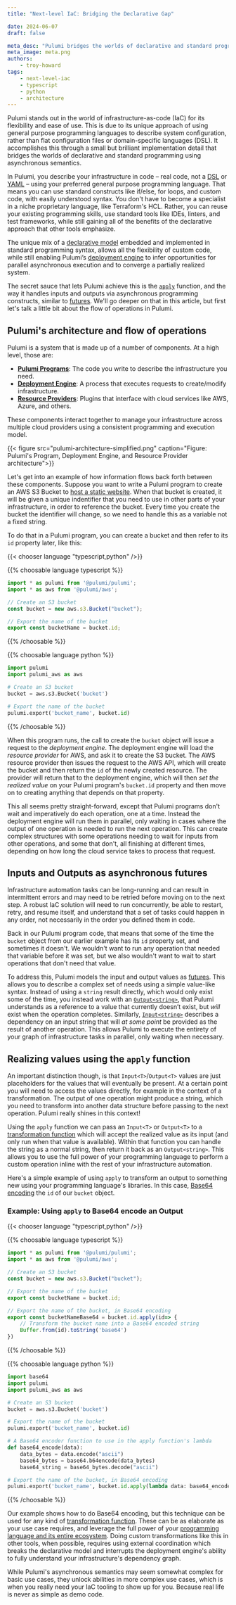 ```yaml
---
title: "Next-level IaC: Bridging the Declarative Gap"

date: 2024-06-07
draft: false

meta_desc: "Pulumi bridges the worlds of declarative and standard programming using asynchronous semantics."
meta_image: meta.png
authors:
    - troy-howard
tags:
    - next-level-iac
    - typescript
    - python
    - architecture
---
```


Pulumi stands out in the world of infrastructure-as-code (IaC) for its flexibility and ease of use. This is due to its unique approach of using general purpose programming languages to describe system configuration, rather than flat configuration files or domain-specific languages (DSL). It accomplishes this through a small but brilliant implementation detail that bridges the worlds of declarative and standard programming using asynchronous semantics.

<!--more-->

In Pulumi, you describe your infrastructure in code – real code, not a [DSL][dsl-wiki] or [YAML][yaml-wiki] – using your preferred general purpose programming language. That means you can use standard constructs like if/else, for loops, and custom code, with easily understood syntax. You don't have to become a specialist in a niche proprietary language, like Terraform's HCL. Rather, you can reuse your existing programming skills, use standard tools like IDEs, linters, and test frameworks, while still gaining all of the benefits of the declarative approach that other tools emphasize.

The unique mix of a [declarative model][pulumi-declarative-imperative-docs] embedded and implemented in standard programming syntax, allows all the flexibility of custom code, while still enabling Pulumi’s [deployment engine][pulumi-engine-docs] to infer opportunities for parallel asynchronous execution and to converge a partially realized system.

The secret sauce that lets Pulumi achieve this is the [`apply`][apply-docs] function, and the way it handles inputs and outputs via asynchronous programming constructs, similar to [futures][futures-wiki]. We'll go deeper on that in this article, but first let's talk a little bit about the flow of operations in Pulumi.

## Pulumi's architecture and flow of operations

Pulumi is a system that is made up of a number of components. At a high level, those are:
- [**Pulumi Programs**][pulumi-program-docs]: The code you write to describe the infrastructure you need.
- [**Deployment Engine**][pulumi-engine-docs]: A process that executes requests to create/modify infrastructure.
- [**Resource Providers**][pulumi-providers-docs]: Plugins that interface with cloud services like AWS, Azure, and others.

These components interact together to manage your infrastructure across multiple cloud providers using a consistent programming and execution model.

{{< figure src="pulumi-architecture-simplified.png" caption="Figure: Pulumi's Program, Deployment Engine, and Resource Provider architecture">}}

Let's get into an example of how information flows back forth between these components. Suppose you want to write a Pulumi program to create an AWS S3 Bucket to [host a static website][pulumi-static-website-example]. When that bucket is created, it will be given a unique indentifier that you need to use in other parts of your infrastructure, in order to reference the bucket. Every time you create the bucket the identifier will change, so we need to handle this as a variable not a fixed string.

To do that in a Pulumi program, you can create a bucket and then refer to its `id` property later, like this: 

{{< chooser language "typescript,python" />}}

{{% choosable language typescript %}}

```typescript {hl_lines=[8]}
import * as pulumi from '@pulumi/pulumi';
import * as aws from '@pulumi/aws';

// Create an S3 bucket 
const bucket = new aws.s3.Bucket("bucket");

// Export the name of the bucket
export const bucketName = bucket.id;
```

{{% /choosable %}}

{{% choosable language python %}}

```python {hl_lines=[8]}
import pulumi
import pulumi_aws as aws

# Create an S3 bucket
bucket = aws.s3.Bucket('bucket')

# Export the name of the bucket
pulumi.export('bucket_name', bucket.id)
```

{{% /choosable %}}

When this program runs, the call to create the `bucket` object will issue a request to the *deployment engine*. The deployment engine will load the *resource provider* for AWS, and ask it to create the S3 bucket. The AWS resource provider then issues the request to the AWS API, which will create the bucket and then return the `id` of the newly created resource. The provider will return that to the deployment engine, which will then *set the realized value* on your Pulumi program's `bucket.id` property and then move on to creating anything that depends on that property. 

This all seems pretty straight-forward, except that Pulumi programs don't wait and imperatively do each operation, one at a time. Instead the deployment engine will run them in parallel, only waiting in cases where the output of one operation is needed to run the next operation. This can create complex structures with some operations needing to wait for inputs from other operations, and some that don't, all finishing at different times, depending on how long the cloud service takes to process that request.

## Inputs and Outputs as asynchronous futures 

Infrastructure automation tasks can be long-running and can result in intermittent errors and may need to be retried before moving on to the next step. A robust IaC solution will need to run concurrently, be able to restart, retry, and resume itself, and understand that a set of tasks could happen in any order, not necessarily in the order you defined them in code.

Back in our Pulumi program code, that means that some of the time the `bucket` object from our earlier example has its `id` property set, and sometimes it doesn't. We wouldn't want to run any operation that needed that variable before it was set, but we also wouldn't want to wait to start operations that don't need that value. 

To address this, Pulumi models the input and output values as [futures][futures-wiki]. This allows you to describe a complex set of needs using a simple value-like syntax. Instead of using a `string` result directly, which would only exist some of the time, you instead work with an [`Output<string>`][output-docs], that Pulumi understands as a reference to a value that currently doesn’t exist, but *will* exist when the operation completes. Similarly, [`Input<string>`][input-docs] describes a dependency on an input string that will *at some point* be provided as the result of another operation. This allows Pulumi to execute the entirety of your graph of infrastructure tasks in parallel, only waiting when necessary.

## Realizing values using the `apply` function

An important distinction though, is that `Input<T>`/`Output<T>` values are just placeholders for the values that will eventually be present. At a certain point you will need to access the values directly, for example in the context of a transformation. The output of one operation might produce a string, which you need to transform into another data structure before passing to the next operation. Pulumi really shines in this context! 

Using the `apply` function we can pass an `Input<T>` or `Output<T>` to a [transformation function][data-transformation-wiki] which will accept the realized value as its input (and only run when that value is available). Within that function you can handle the string as a normal string, then return it back as an `Output<string>`. This allows you to use the full power of your programming language to perform a custom operation inline with the rest of your infrastructure automation.

Here's a simple example of using `apply` to transform an output to something new using your programming language's libraries. In this case, [Base64 encoding][base64-wiki] the `id` of our `bucket` object.

### Example: Using `apply` to Base64 encode an Output<string> 

{{< chooser language "typescript,python" />}}

{{% choosable language typescript %}}

```typescript {hl_lines=["10-14"]}
import * as pulumi from '@pulumi/pulumi';
import * as aws from '@pulumi/aws';

// Create an S3 bucket 
const bucket = new aws.s3.Bucket("bucket");

// Export the name of the bucket
export const bucketName = bucket.id;

// Export the name of the bucket, in Base64 encoding
export const bucketNameBase64 = bucket.id.apply(id=> {
    // Transform the bucket name into a Base64 encoded string
    Buffer.from(id).toString('base64')
})
```

{{% /choosable %}}

{{% choosable language python %}}

```python {hl_lines=[1, "11-19"]}
import base64
import pulumi
import pulumi_aws as aws

# Create an S3 bucket
bucket = aws.s3.Bucket('bucket')

# Export the name of the bucket
pulumi.export('bucket_name', bucket.id)

# A Base64 encoder function to use in the apply function's lambda
def base64_encode(data):
    data_bytes = data.encode("ascii")
    base64_bytes = base64.b64encode(data_bytes) 
    base64_string = base64_bytes.decode("ascii") 

# Export the name of the bucket, in Base64 encoding
pulumi.export('bucket_name', bucket.id.apply(lambda data: base64_encode))
```

{{% /choosable %}}

Our example shows how to do Base64 encoding, but this technique can be used for any kind of [transformation function][data-transformation-wiki]. These can be as elaborate as your use case requires, and leverage the full power of your [programming language and its entire ecosystem][next-level-iac-package-ecosystems]. Doing custom transformations like this in other tools, when possible, requires using external coordination which breaks the declarative model and interrupts the deployment engine's ability to fully understand your infrastructure's dependency graph.

While Pulumi's asynchronous semantics may seem somewhat complex for basic use cases, they unlock abilities in more complex use cases, which is when you really need your IaC tooling to show up for you. Because real life is never as simple as demo code.

[dsl-wiki]: https://en.wikipedia.org/wiki/Domain-specific_language
[yaml-wiki]: https://en.wikipedia.org/wiki/YAML
[pulumi-static-website-example]: https://www.pulumi.com/registry/packages/aws/how-to-guides/s3-website/
[pulumi-declarative-imperative-docs]: https://www.pulumi.com/docs/concepts/how-pulumi-works/#declarative-and-imperative-approach
[pulumi-program-docs]: https://www.pulumi.com/docs/concepts/glossary/#program
[pulumi-engine-docs]: https://www.pulumi.com/docs/concepts/how-pulumi-works/#deployment-engine
[pulumi-providers-docs]: https://www.pulumi.com/docs/concepts/how-pulumi-works/#resource-providers
[input-docs]: https://www.pulumi.com/docs/concepts/inputs-outputs/#inputs
[output-docs]: https://www.pulumi.com/docs/concepts/inputs-outputs/#outputs
[apply-docs]: https://www.pulumi.com/docs/concepts/inputs-outputs/apply/
[all-docs]: https://www.pulumi.com/docs/concepts/inputs-outputs/all/
[futures-wiki]: https://en.wikipedia.org/wiki/Futures_and_promises
[base64-wiki]: https://en.wikipedia.org/wiki/Base64
[next-level-iac-package-ecosystems]: https://www.pulumi.com/blog/next-level-iac-package-ecosystems/
[data-transformation-wiki]: https://en.wikipedia.org/wiki/Data_transformation_(computing)
